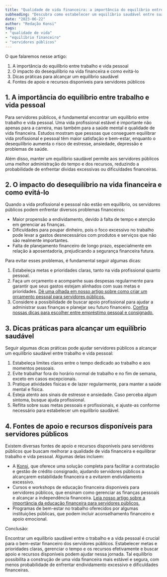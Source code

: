 ```yaml
---
title: "Qualidade de vida financeira: a importância do equilíbrio entre trabalho e vida pessoal para servidores públicos"
subheading: "Descubra como estabelecer um equilíbrio saudável entre sua vida profissional e pessoal e o impacto na sua saúde financeira."
date: "2023-06-22"
author: "Redação Konsi"
tags:
- "qualidade de vida"
- "equilíbrio financeiro"
- "servidores públicos"
---
```


O que falaremos nesse artigo:
1. A importância do equilíbrio entre trabalho e vida pessoal
2. O impacto do desequilíbrio na vida financeira e como evitá-lo
3. Dicas práticas para alcançar um equilíbrio saudável
4. Fontes de apoio e recursos disponíveis para servidores públicos

## 1. A importância do equilíbrio entre trabalho e vida pessoal

Para servidores públicos, é fundamental encontrar um equilíbrio entre trabalho e vida pessoal. Uma vida profissional estável é importante não apenas para a carreira, mas também para a saúde mental e qualidade de vida financeira. Estudos mostram que pessoas que conseguem equilibrar vida profissional e pessoal têm maior satisfação e bem-estar, enquanto o desequilíbrio aumenta o risco de estresse, ansiedade, depressão e problemas de saúde.

Além disso, manter um equilíbrio saudável permite aos servidores públicos uma melhor administração do tempo e dos recursos, reduzindo a probabilidade de enfrentar dívidas excessivas ou dificuldades financeiras.

## 2. O impacto do desequilíbrio na vida financeira e como evitá-lo

Quando a vida profissional e pessoal não estão em equilíbrio, os servidores públicos podem enfrentar diversos problemas financeiros:

- Maior propensão a endividamento, devido à falta de tempo e atenção em gerenciar as finanças.
- Dificuldades para poupar dinheiro, pois o foco excessivo no trabalho pode levar a gastos desnecessários com produtos e serviços que não são realmente importantes.
- Falta de planejamento financeiro de longo prazo, especialmente em relação à aposentadoria, prejudicando a segurança financeira futura. 

Para evitar esses problemas, é fundamental seguir algumas dicas:

1. Estabeleça metas e prioridades claras, tanto na vida profissional quanto pessoal.
2. Faça um orçamento e acompanhe suas despesas regularmente para garantir que seus gastos estejam alinhados com suas metas e prioridades. [Dê uma olhada em nosso artigo sobre como criar um orçamento pessoal para servidores públicos.](/como-criar-e-seguir-um-oramento-financeiro-pessoal-para-servidores-pblicos.md)
3. Considere a possibilidade de buscar apoio profissional para ajudar a administrar suas finanças e planejar seu futuro financeiro. [Confira nossas dicas para escolher entre empréstimo pessoal e consignado.](/como-escolher-entre-emprstimo-pessoal-e-consignado-guia-para-servidores-pblicos.md)

## 3. Dicas práticas para alcançar um equilíbrio saudável

Seguir algumas dicas práticas pode ajudar servidores públicos a alcançar um equilíbrio saudável entre trabalho e vida pessoal:

1. Estabeleça limites claros entre o tempo dedicado ao trabalho e aos momentos pessoais.
2. Evite trabalhar fora do horário normal de trabalho e no fim de semana, exceto em casos excepcionais.
3. Pratique atividades físicas e de lazer regularmente, para manter a saúde mental e física.
4. Esteja atento aos sinais de estresse e ansiedade. Caso perceba algum sintoma, busque ajuda profissional.
5. Reflita sobre suas metas pessoais e profissionais, e ajuste-as conforme necessário para estabelecer um equilíbrio saudável.

## 4. Fontes de apoio e recursos disponíveis para servidores públicos

Existem diversas fontes de apoio e recursos disponíveis para servidores públicos que buscam melhorar a qualidade de vida financeira e equilibrar trabalho e vida pessoal. Algumas delas incluem:

- A [Konsi](https://konsi.com.br), que oferece uma solução completa para facilitar a contratação e gestão de crédito consignado, ajudando servidores públicos a alcançarem estabilidade financeira e a evitarem endividamento excessivo.
- Cursos e workshops de educação financeira disponíveis para servidores públicos, que ensinam como gerenciar as finanças pessoais e alcançar a independência financeira. [Leia nosso artigo sobre a importância da educação financeira para servidores públicos.](/a-importncia-da-educao-financeira-para-servidores-pblicos-e-como-implement-la-em-sua-vida.md)
- Programas de bem-estar no trabalho oferecidos por algumas instituições públicas, que podem incluir aconselhamento financeiro e apoio emocional.

Conclusão:

Encontrar um equilíbrio saudável entre o trabalho e a vida pessoal é crucial para o bem-estar financeiro dos servidores públicos. Estabelecer metas e prioridades claras, gerenciar o tempo e os recursos efetivamente e buscar apoio e recursos disponíveis podem ajudar nessa jornada. Tal equilíbrio possibilita a construção de uma vida financeira mais estável e segura, com menos probabilidade de enfrentar endividamento excessivo e dificuldades financeiras.